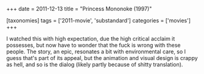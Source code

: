 +++
date = 2011-12-13
title = "Princess Mononoke (1997)"

[taxonomies]
tags = ['2011-movie', 'substandard']
categories = ['movies']
+++

I watched this with high expectation, due the high critical acclaim it
possesses, but now have to wonder that the fuck is wrong with these
people. The story, an epic, resonates a bit with environmental care, so
I guess that\'s part of its appeal, but the animation and visual design
is crappy as hell, and so is the dialog (likely partly because of shitty
translation).
